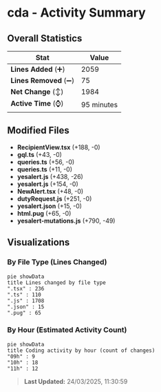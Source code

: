 # cda - Activity Summary 

## Overall Statistics

| Stat                   | Value                                                             |
| ---------------------- | ----------------------------------------------------------------- |
| **Lines Added** (➕)   | 2059                                          |
| **Lines Removed** (➖) | 75                                        |
| **Net Change** (↕)    | 1984                |
| **Active Time** (⌚)   | 95 minutes |


## Modified Files
- **RecipientView.tsx** (+188, -0)
- **gql.ts** (+43, -0)
- **queries.ts** (+56, -0)
- **queries.ts** (+11, -0)
- **yesalert.js** (+438, -26)
- **yesalert.js** (+154, -0)
- **NewAlert.tsx** (+48, -0)
- **dutyRequest.js** (+251, -0)
- **yesalert.json** (+15, -0)
- **html.pug** (+65, -0)
- **yesalert-mutations.js** (+790, -49)

## Visualizations

### By File Type (Lines Changed)

```mermaid
pie showData
title Lines changed by file type
".tsx" : 236
".ts" : 110
".js" : 1708
".json" : 15
".pug" : 65
```

### By Hour (Estimated Activity Count)

```mermaid
pie showData
title Coding activity by hour (count of changes)
"09h" : 9
"10h" : 18
"11h" : 12
```


> **Last Updated:** 24/03/2025, 11:30:59